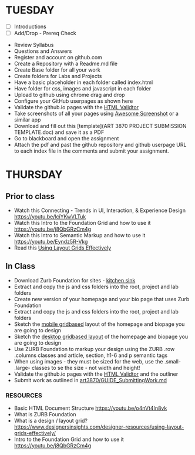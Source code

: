 # TUESDAY
- [ ] Introductions
- [ ] Add/Drop  - Prereq Check
 - Review Syllabus
 - Questions and Answers
 - Register and account on github.com
 - Create a Repository with a Readme.md file
 - Create Base folder for all your work
 - Create folders for Labs and Projects
 - Have a basic placeholder in each folder called index.html
 - Have folder for css, images and javascript in each folder
 - Upload to github using chrome drag and drop
 - Configure your GitHub userpages as shown here
 - Validate the github.io pages with the [HTML Validtor](https://validator.w3.org/nu/)
 - Take screenshots of all your pages using [Awesome Screenshot](https://chrome.google.com/webstore/detail/awesome-screenshot-screen/nlipoenfbbikpbjkfpfillcgkoblgpmj) or a similar app
 - Download and fill out this [template](ART 3870 PROJECT SUBMISSION TEMPLATE.doc) and save it as a PDF 
 - Go to blackboard and open the assignment
 - Attach the pdf and past the github repository and github userpage URL to each index file in the comments and submit your assignment.
 
# THURSDAY
## Prior to class
 - Watch this Connecting - Trends in UI, Interaction, & Experience Design https://youtu.be/lciYKwVLTuk
 - Watch this Intro to the Foundation Grid and how to use it https://youtu.be/j8QbGRzCm4g
 - Watch this Intro to Semantic Markup and how to use it https://youtu.be/Eyndz5R-Vkg
 - Read this [Using Layout Grids Effectively](https://www.designersinsights.com/designer-resources/using-layout-grids-effectively/)

## In Class
 - Download Zurb Foundation for sites - [kitchen sink](http://foundation.zurb.com/sites/getting-started.html)
 - Extract and copy the js and css folders into the root, project and lab folders
 - Create new version of your homepage and your bio page that uses Zurb Foundation
 - Extract and copy the js and css folders into the root, project and lab folders
 - Sketch the [mobile gridbased](https://www.smashingmagazine.com/wp-content/uploads/2012/05/ipad-layout-sketches.jpg) layout of the homepage and biopage you are going to design
 - Sketch the [desktop gridbased layout]((https://www.smashingmagazine.com/wp-content/uploads/2012/05/ipad-layout-sketches.jpg)) of the homepage and biopage you are going to design
 - Use ZURB Foundation to markup your design using the ZURB .row .columns classes and article, section, h1-6 and p semantic tags
 - When using images - they must be sized for the web, use the .small- .large- classes to se the size  - not width and height!
 - Validate the github.io pages with the [HTML Validtor](https://validator.w3.org/nu/) and the outliner
 - Submit work as outlined in [art3870/GUIDE_SubmittingWork.md](GUIDE_SubmittingWork.md)
 
### RESOURCES

 - Basic HTML Document Structure https://youtu.be/o4nVt4In8vk
 - What is ZURB Foundation
 - What is a design / layout grid?https://www.designersinsights.com/designer-resources/using-layout-grids-effectively/
 - Intro to the Foundation Grid and how to use it https://youtu.be/j8QbGRzCm4g
